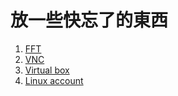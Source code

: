 # 放一些快忘了的東西

1.  [FFT](fft.md)
2.  [VNC](vnc.md)
3.  [Virtual box](virtualbox.md)
4.  [Linux account](linux_account.md)
